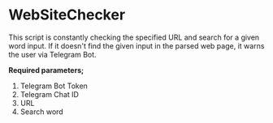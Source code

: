 # WebSiteChecker


This script is constantly checking the specified URL and search for a given word input.
If it doesn't find the given input in the parsed web page, it warns the user via Telegram Bot.



**Required parameters;**
1. Telegram Bot Token
2. Telegram Chat ID
3. URL
4. Search word
